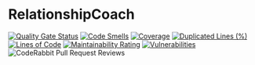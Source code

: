 # RelationshipCoach
[![Quality Gate Status](https://sonarcloud.io/api/project_badges/measure?project=nanirocks125_RelationshipCoach&metric=alert_status)](https://sonarcloud.io/summary/new_code?id=nanirocks125_RelationshipCoach)
[![Code Smells](https://sonarcloud.io/api/project_badges/measure?project=nanirocks125_RelationshipCoach&metric=code_smells)](https://sonarcloud.io/summary/new_code?id=nanirocks125_RelationshipCoach)
[![Coverage](https://sonarcloud.io/api/project_badges/measure?project=nanirocks125_RelationshipCoach&metric=coverage)](https://sonarcloud.io/summary/new_code?id=nanirocks125_RelationshipCoach)
[![Duplicated Lines (%)](https://sonarcloud.io/api/project_badges/measure?project=nanirocks125_RelationshipCoach&metric=duplicated_lines_density)](https://sonarcloud.io/summary/new_code?id=nanirocks125_RelationshipCoach)
[![Lines of Code](https://sonarcloud.io/api/project_badges/measure?project=nanirocks125_RelationshipCoach&metric=ncloc)](https://sonarcloud.io/summary/new_code?id=nanirocks125_RelationshipCoach)
[![Maintainability Rating](https://sonarcloud.io/api/project_badges/measure?project=nanirocks125_RelationshipCoach&metric=sqale_rating)](https://sonarcloud.io/summary/new_code?id=nanirocks125_RelationshipCoach)
[![Vulnerabilities](https://sonarcloud.io/api/project_badges/measure?project=nanirocks125_RelationshipCoach&metric=vulnerabilities)](https://sonarcloud.io/summary/new_code?id=nanirocks125_RelationshipCoach)
![CodeRabbit Pull Request Reviews](https://img.shields.io/coderabbit/prs/github/nanirocks125/RelationshipCoach?utm_source=oss&utm_medium=github&utm_campaign=nanirocks125%2FRelationshipCoach&labelColor=171717&color=FF570A&link=https%3A%2F%2Fcoderabbit.ai&label=CodeRabbit+Reviews)
